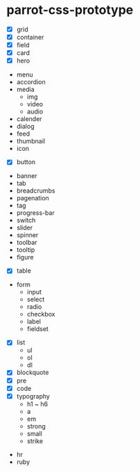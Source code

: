 # parrot-css-prototype
- [x] grid
- [x] container
- [x] field
- [x] card
- [x] hero
- menu
- accordion
- media
    - img
    - video
    - audio
- calender
- dialog
- feed
- thumbnail
- icon
- [x] button
- banner
- tab
- breadcrumbs
- pagenation
- tag
- progress-bar
- switch
- slider
- spinner
- toolbar
- tooltip
- figure
- [x] table
- form
    - input
    - select
    - radio
    - checkbox
    - label
    - fieldset
- [x] list
    - ul
    - ol
    - dl
- [x] blockquote
- [x] pre
- [x] code
- [x] typography
    - h1 ~ h6
    - a
    - em
    - strong
    - small
    - strike
- hr
- ruby
